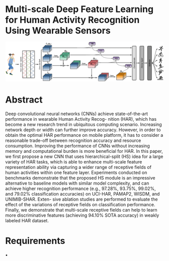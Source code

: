 # Multi-scale Deep Feature Learning for Human Activity Recognition Using Wearable Sensors
![Image text](https://github.com/yinntag/Multi-scale-deep-feature-learning/blob/main/Model/model.png)
# Abstract
Deep convolutional neural networks (CNNs) achieve state-of-the-art performance in wearable Human Activity Recog- nition (HAR), which has become a new research trend in ubiquitous computing scenario. Increasing network depth or width can further improve accuracy. However, in order to obtain the optimal HAR performance on mobile platform, it has to consider a reasonable trade-off between recognition accuracy and resource consumption. Improving the performance of CNNs without increasing memory and computational burden is more beneficial for HAR. In this paper, we first propose a new CNN that uses hierarchical-split (HS) idea for a large variety of HAR tasks, which is able to enhance multi-scale feature representation ability via capturing a wider range of receptive fields of human activities within one feature layer. Experiments conducted on benchmarks demonstrate that the proposed HS module is an impressive alternative to baseline models with similar model complexity, and can achieve higher recognition performance (e.g., 97.28%, 93.75%, 99.02%, and 79.02% classification accuracies) on UCI-HAR, PAMAP2, WISDM, and UNIMIB-SHAR. Exten- sive ablation studies are performed to evaluate the effect of the variations of receptive fields on classification performance. Finally, we demonstrate that multi-scale receptive fields can help to learn more discriminative features (achieving 94.10% SOTA accuracy) in weakly labeled HAR dataset.
# Requirements
•
